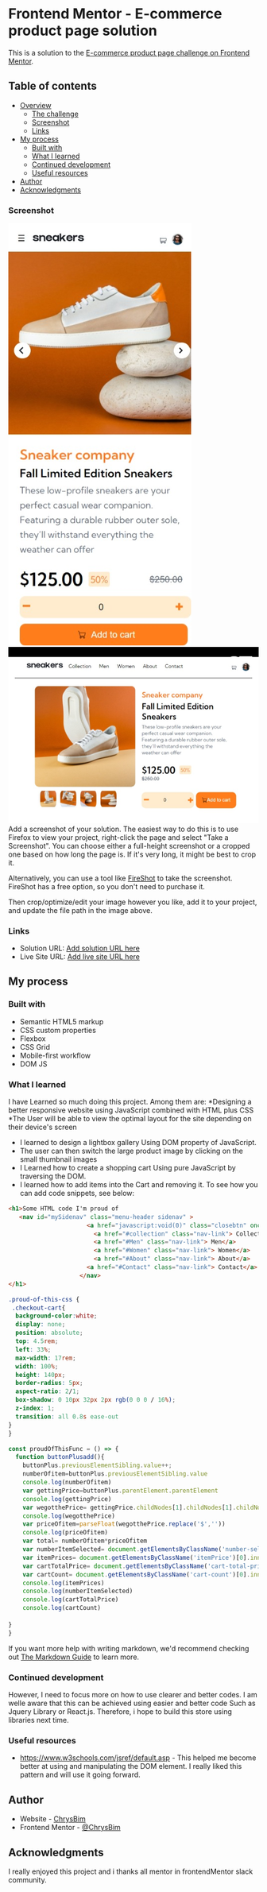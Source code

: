 # Frontend Mentor - E-commerce product page solution

This is a solution to the [E-commerce product page challenge on Frontend Mentor](https://www.frontendmentor.io/challenges/ecommerce-product-page-UPsZ9MJp6).

## Table of contents

- [Overview](#overview)
  - [The challenge](#the-challenge)
  - [Screenshot](#screenshot)
  - [Links](#links)
- [My process](#my-process)
  - [Built with](#built-with)
  - [What I learned](#what-i-learned)
  - [Continued development](#continued-development)
  - [Useful resources](#useful-resources)
- [Author](#author)
- [Acknowledgments](#acknowledgments)

### Screenshot

![](images/Ecommerce-site-On-MobileDevice.jpeg)
![](images/Ecommerce-On-Pc.jpeg)
Add a screenshot of your solution. The easiest way to do this is to use Firefox to view your project, right-click the page and select "Take a Screenshot". You can choose either a full-height screenshot or a cropped one based on how long the page is. If it's very long, it might be best to crop it.

Alternatively, you can use a tool like [FireShot](https://getfireshot.com/) to take the screenshot. FireShot has a free option, so you don't need to purchase it. 

Then crop/optimize/edit your image however you like, add it to your project, and update the file path in the image above.

### Links

- Solution URL: [Add solution URL here](https://your-solution-url.com)
- Live Site URL: [Add live site URL here](https://your-live-site-url.com)

## My process

### Built with

- Semantic HTML5 markup
- CSS custom properties
- Flexbox
- CSS Grid
- Mobile-first workflow
- DOM JS 

### What I learned

I have Learned so much doing this project. Among them are:
*Designing a better responsive website using JavaScript combined with HTML plus CSS
*The User will be able to view the optimal layout for the site depending on their device's screen
* I learned to design a lightbox gallery Using DOM property of JavaScript.
* The user can then switch the large product image by clicking on the small thumbnail images
* I Learned how to create a shopping cart Using pure JavaScript by traversing the DOM.
* I learned how to add items into the Cart and removing it.
To see how you can add code snippets, see below:

```html
<h1>Some HTML code I'm proud of
   <nav id="mySidenav" class="menu-header sidenav" >
                      <a href="javascript:void(0)" class="closebtn" onclick="closeNav()">&times;</a>
                        <a href="#collection" class="nav-link"> Collection</a>
                        <a href="#Men" class="nav-link"> Men</a>
                        <a href="#Women" class="nav-link"> Women</a>
                        <a href="#About" class="nav-link"> About</a>
                      <a href="#Contact" class="nav-link"> Contact</a>
                    </nav>
</h1>
```
```css
.proud-of-this-css {
 .checkout-cart{
  background-color:white;
  display: none;
  position: absolute;
  top: 4.5rem;
  left: 33%;
  max-width: 17rem;
  width: 100%;
  height: 140px;
  border-radius: 5px;
  aspect-ratio: 2/1;
  box-shadow: 0 10px 32px 2px rgb(0 0 0 / 16%);
  z-index: 1;
  transition: all 0.8s ease-out
}
}
```
```js
const proudOfThisFunc = () => {
  function buttonPlusadd(){
    buttonPlus.previousElementSibling.value++;
    numberOfitem=buttonPlus.previousElementSibling.value
    console.log(numberOfitem)
    var gettingPrice=buttonPlus.parentElement.parentElement
    console.log(gettingPrice)
    var wegotthePrice= gettingPrice.childNodes[1].childNodes[1].childNodes[1].innerText
    console.log(wegotthePrice)
    var priceOfitem=parseFloat(wegotthePrice.replace('$',''))
    console.log(priceOfitem)
    var total= numberOfitem*priceOfitem
    var numberItemSelected= document.getElementsByClassName('number-selected ')[0].innerText= numberOfitem
    var itemPrices= document.getElementsByClassName('itemPrice')[0].innerText= '$'+priceOfitem+'x'
    var cartTotalPrice= document.getElementsByClassName('cart-total-price')[0].innerText= '$'+total
    var cartCount= document.getElementsByClassName('cart-count')[0].innerText= numberOfitem
    console.log(itemPrices)
    console.log(numberItemSelected)
    console.log(cartTotalPrice)
    console.log(cartCount)
    
}
}
```

If you want more help with writing markdown, we'd recommend checking out [The Markdown Guide](https://www.markdownguide.org/) to learn more.


### Continued development

However, I need to focus more on how to use clearer and better codes. I am welle aware that this can be achieved using easier and better code Such as Jquery Library or React.js. Therefore, i hope to build this store using libraries next time.


### Useful resources

- https://www.w3schools.com/jsref/default.asp - This helped me become better at using and manipulating the DOM element. I really liked this pattern and will use it going forward.


## Author

- Website - [ChrysBim](https://www.ChrysBim.com)
- Frontend Mentor - [@ChrysBim](https://www.frontendmentor.io/profile/yourusername)

## Acknowledgments

I really enjoyed this project and i thanks all mentor in frontendMentor slack community.

